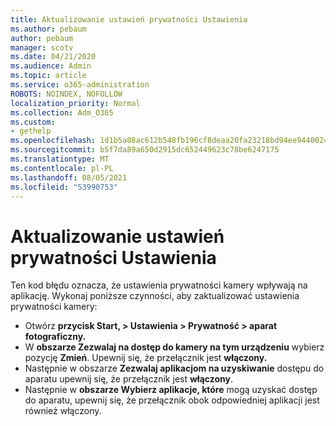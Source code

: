 ```yaml
---
title: Aktualizowanie ustawień prywatności Ustawienia
ms.author: pebaum
author: pebaum
manager: scotv
ms.date: 04/21/2020
ms.audience: Admin
ms.topic: article
ms.service: o365-administration
ROBOTS: NOINDEX, NOFOLLOW
localization_priority: Normal
ms.collection: Adm_O365
ms.custom:
- gethelp
ms.openlocfilehash: 1d1b5a08ac612b548fb196cf8deaa20fa23218bd94ee9440024d7b1b7561c7b1
ms.sourcegitcommit: b5f7da89a650d2915dc652449623c78be6247175
ms.translationtype: MT
ms.contentlocale: pl-PL
ms.lasthandoff: 08/05/2021
ms.locfileid: "53990753"
---
```

# <a name="update-your-cameras-privacy-settings"></a>Aktualizowanie ustawień prywatności Ustawienia

Ten kod błędu oznacza, że ustawienia prywatności kamery wpływają na aplikację. Wykonaj poniższe czynności, aby zaktualizować ustawienia prywatności kamery:

- Otwórz **przycisk Start, > Ustawienia > Prywatność > aparat fotograficzny.**
- W **obszarze Zezwalaj na dostęp do kamery na tym urządzeniu** wybierz pozycję **Zmień**. Upewnij się, że przełącznik jest **włączony.**
- Następnie w obszarze **Zezwalaj aplikacjom na uzyskiwanie** dostępu do aparatu upewnij się, że przełącznik jest **włączony**.
- Następnie w **obszarze Wybierz aplikacje, które** mogą uzyskać dostęp do aparatu, upewnij się, że przełącznik obok odpowiedniej aplikacji jest również włączony.
